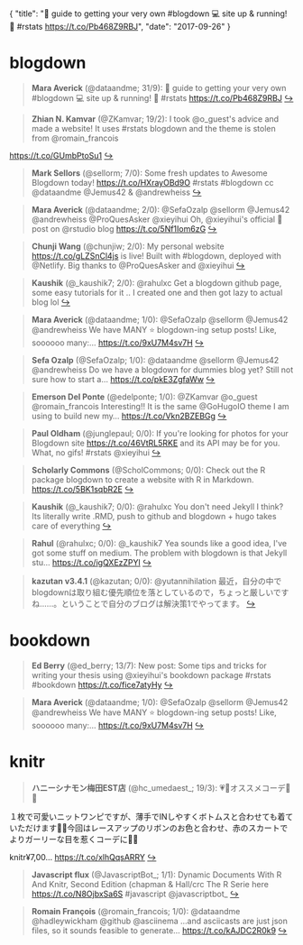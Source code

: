 {
  "title": "🌟 guide to getting your very own #blogdown 💻 site up &amp; running! 🎇 #rstats https://t.co/Pb468Z9RBJ",
  "date": "2017-09-26"
}

# blogdown

> **Mara Averick** (@dataandme; 31/9): 🌟 guide to getting your very own #blogdown 💻 site up &amp; running! 🎇 #rstats https://t.co/Pb468Z9RBJ  [&#8618;](https://twitter.com/xieyihui/status/912117806245793794)

<!-- -->


> **Zhian N. Kamvar** (@ZKamvar; 19/2): I took @o_guest's advice and made a website! It uses #rstats blogdown and the theme is stolen from @romain_francois
>
https://t.co/GUmbPtoSu1  [&#8618;](https://twitter.com/xieyihui/status/912114866483277824)

<!-- -->


> **Mark Sellors** (@sellorm; 7/0): Some fresh updates to Awesome Blogdown today! https://t.co/HXrayOBd9O #rstats #blogdown cc @dataandme @Jemus42 &amp; @andrewheiss  [&#8618;](https://twitter.com/xieyihui/status/912369847727722496)

<!-- -->


> **Mara Averick** (@dataandme; 2/0): @SefaOzalp @sellorm @Jemus42 @andrewheiss @ProQuesAsker @xieyihui Oh, @xieyihui's official 📢 post on @rstudio blog https://t.co/5Nf1Iom6zG  [&#8618;](https://twitter.com/xieyihui/status/912398367946366977)

<!-- -->


> **Chunji Wang** (@chunjiw; 2/0): My personal website https://t.co/gLZSnCl4js is live! Built with #blogdown, deployed with @Netlify. Big thanks to @ProQuesAsker and @xieyihui  [&#8618;](https://twitter.com/xieyihui/status/912271191682949120)

<!-- -->


> **Kaushik** (@_kaushik7; 2/0): @rahulxc Get a blogdown github page, some easy tutorials for it .. I created one and then got lazy to actual blog lol  [&#8618;](https://twitter.com/xieyihui/status/912165754681753600)

<!-- -->


> **Mara Averick** (@dataandme; 1/0): @SefaOzalp @sellorm @Jemus42 @andrewheiss We have MANY ⭐️ blogdown-ing setup posts! Like, soooooo many:… https://t.co/9xU7M4sv7H  [&#8618;](https://twitter.com/xieyihui/status/912397864965468160)

<!-- -->


> **Sefa Ozalp** (@SefaOzalp; 1/0): @dataandme @sellorm @Jemus42 @andrewheiss Do we have a blogdown for dummies blog yet? Still not sure how to start a… https://t.co/pkE3ZgfaWw  [&#8618;](https://twitter.com/xieyihui/status/912397286109478918)

<!-- -->


> **Emerson Del Ponte** (@edelponte; 1/0): @ZKamvar @o_guest @romain_francois Interesting!! It is the same @GoHugoIO theme I am using to build new my… https://t.co/Vkn2BZEBGg  [&#8618;](https://twitter.com/xieyihui/status/912119407471710208)

<!-- -->


> **Paul Oldham** (@junglepaul; 0/0): If you're looking for photos for your Blogdown site https://t.co/46VtRL5RKE and its API may be for you. What, no gifs!  #rstats @xieyihui  [&#8618;](https://twitter.com/xieyihui/status/912410170667470848)

<!-- -->


> **Scholarly Commons** (@ScholCommons; 0/0): Check out the R package blogdown to create a website with R in Markdown. https://t.co/5BK1sqbR2E  [&#8618;](https://twitter.com/xieyihui/status/912361478396825600)

<!-- -->


> **Kaushik** (@_kaushik7; 0/0): @rahulxc You don't need Jekyll I think? Its literally write .RMD, push to github and blogdown + hugo takes care of everything  [&#8618;](https://twitter.com/xieyihui/status/912169047302692864)

<!-- -->


> **Rahul** (@rahulxc; 0/0): @_kaushik7 Yea sounds like a good idea, I've got some stuff on medium. The problem with blogdown is that Jekyll stu… https://t.co/igQXEzZPYl  [&#8618;](https://twitter.com/xieyihui/status/912168668410388481)

<!-- -->


> **kazutan v3.4.1** (@kazutan; 0/0): @yutannihilation 最近，自分の中でblogdownは取り組む優先順位を落としているので，ちょっと厳しいですね……。ということで自分のブログは解決策1でやってます。  [&#8618;](https://twitter.com/xieyihui/status/912111469986144257)

<!-- -->


# bookdown

> **Ed Berry** (@ed_berry; 13/7): New post: Some tips and tricks for writing your thesis using @xieyihui's bookdown package #rstats #bookdown https://t.co/fice7atyHy  [&#8618;](https://twitter.com/xieyihui/status/912330236515241985)

<!-- -->


> **Mara Averick** (@dataandme; 1/0): @SefaOzalp @sellorm @Jemus42 @andrewheiss We have MANY ⭐️ blogdown-ing setup posts! Like, soooooo many:… https://t.co/9xU7M4sv7H  [&#8618;](https://twitter.com/xieyihui/status/912397864965468160)

<!-- -->


# knitr

> **ハニーシナモン梅田EST店** (@hc_umedaest_; 19/3): 💗🐰オススメコーデ🐻💗
>
１枚で可愛いニットワンピですが、薄手でINしやすくボトムスと合わせても着ていただけます🐻💗今回はレースアップのリボンのお色と合わせ、赤のスカートでよりガーリーな目を惹くコーデに🎀💋
>
knitr¥7,00… https://t.co/xlhQqsARRY  [&#8618;](https://twitter.com/xieyihui/status/912224858309763077)

<!-- -->


> **Javascript flux** (@JavascriptBot_; 1/1): Dynamic Documents With R And Knitr, Second Edition (chapman &amp; Hall/crc The R Serie here  https://t.co/N8OjbxSa6S #javascript @javascriptbot_  [&#8618;](https://twitter.com/xieyihui/status/912146923414544384)

<!-- -->


> **Romain François** (@romain_francois; 1/0): @dataandme @hadleywickham @github @asciinema …and asciicasts are just json files, so it sounds feasible to generate… https://t.co/kAJDC2R0k9  [&#8618;](https://twitter.com/xieyihui/status/912440770451386369)

<!-- -->


